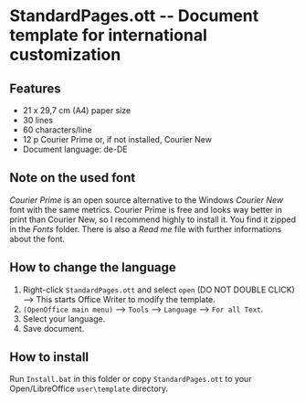 # StandardPages.ott -- Document template for international customization

## Features

* 21 x 29,7 cm (A4) paper size
* 30 lines
* 60 characters/line
* 12 p Courier Prime or, if not installed, Courier New
* Document language: de-DE

## Note on the used font

_Courier Prime_ is an open source alternative to the Windows _Courier New_ font with the same metrics. Courier Prime is free and looks way better in print than Courier New, so I recommend highly to install it. You find it zipped in the *Fonts* folder. There is also a _Read me_ file with further informations about the font.

## How to change the language

1. Right-click `StandardPages.ott` and select `open`  (DO NOT DOUBLE CLICK) --> This starts Office Writer to modify the template.
2. `(OpenOffice main menu)` --> `Tools` --> `Language` --> `For all Text`.
3. Select your language.
4. Save document. 

## How to install

Run `Install.bat` in this folder or copy `StandardPages.ott` to your Open/LibreOffice `user\template` directory.

